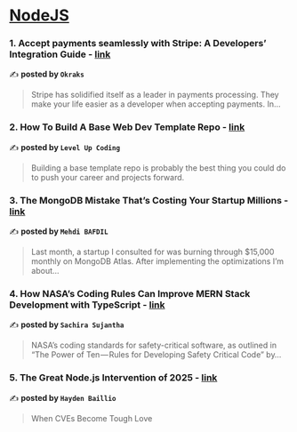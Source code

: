 
<h1><a href=https://medium.com/tag/nodejs/recommended target="_blank" rel="noopener noreferrer">NodeJS</a></h1>
<h3>1. Accept payments seamlessly with Stripe: A Developers’ Integration Guide - <a href="https://medium.com/@okraks/accept-payments-seamlessly-with-stripe-a-developers-integration-guide-9102c4aaa4be" target="_blank" rel="noopener noreferrer">link</a></h3>

✍️ **posted by `Okraks`**

<blockquote>Stripe has solidified itself as a leader in payments processing. They make your life easier as a developer when accepting payments. In…</blockquote>

<h3>2. How To Build A Base Web Dev Template Repo - <a href="https://medium.com/gitconnected/how-to-build-a-base-web-dev-template-repo-d4172ebfa915" target="_blank" rel="noopener noreferrer">link</a></h3>

✍️ **posted by `Level Up Coding`**

<blockquote>Building a base template repo is probably the best thing you could do to push your career and projects forward.</blockquote>

<h3>3. The MongoDB Mistake That’s Costing Your Startup Millions - <a href="https://medium.com/@mehdibafdil/the-mongodb-mistake-thats-costing-your-startup-millions-bc2c23f732d2" target="_blank" rel="noopener noreferrer">link</a></h3>

✍️ **posted by `Mehdi BAFDIL`**

<blockquote>Last month, a startup I consulted for was burning through $15,000 monthly on MongoDB Atlas. After implementing the optimizations I’m about…</blockquote>

<h3>4. How NASA’s Coding Rules Can Improve MERN Stack Development with TypeScript - <a href="https://medium.com/@sachirasujanthamp/how-nasas-coding-rules-can-improve-mern-stack-development-with-typescript-0e51f5704385" target="_blank" rel="noopener noreferrer">link</a></h3>

✍️ **posted by `Sachira Sujantha`**

<blockquote>NASA’s coding standards for safety-critical software, as outlined in “The Power of Ten — Rules for Developing Safety Critical Code” by…</blockquote>

<h3>5. The Great Node.js Intervention of 2025 - <a href="https://medium.com/@haydengpt/the-great-node-js-intervention-of-2025-24821f8d0cec" target="_blank" rel="noopener noreferrer">link</a></h3>

✍️ **posted by `Hayden Baillio`**

<blockquote>When CVEs Become Tough Love</blockquote>

